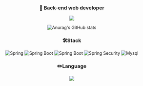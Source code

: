 <div align=center>
  
### 👋 Back-end web developer

  <a href="" target="_blank"><img src="https://img.shields.io/badge/notion-000000?style=for-the-badge&logo=notion&logoColor=white"/></a>

![Anurag's GitHub stats](https://github-readme-stats.vercel.app/api?username=yawning5&show_icons=true&theme=radical)


<!-- <summary><h2>:book:Studying</h2></summary> -->


### 🛠️Stack
![Spring](https://img.shields.io/badge/springboot-6DB33F?style=for-the-badge&logo=spring&logoColor=white)
![Spring Boot](https://img.shields.io/badge/spring_data_jpa-6DB33F?style=for-the-badge&logo=springboot&logoColor=white)
![Spring Boot](https://img.shields.io/badge/spring_data_jdbc-6DB33F?style=for-the-badge&logo=springboot&logoColor=white)
![Spring Security](https://img.shields.io/badge/spring_security-6DB33F?style=for-the-badge&logo=springsecurity&logoColor=white)
![Mysql](https://img.shields.io/badge/mysql-4479A1?style=for-the-badge&logo=mysql&logoColor=white)

### ✏️Language
<img src="https://img.shields.io/badge/java-%23007396.svg?&style=for-the-badge&logo=java&logoColor=white" />

  
  <div/>
<!--
**yawning5/yawning5** is a ✨ _special_ ✨ repository because its `README.md` (this file) appears on your GitHub profile.

Here are some ideas to get you started:

- 🔭 I’m currently working on ...
- 🌱 I’m currently learning ...
- 👯 I’m looking to collaborate on ...
- 🤔 I’m looking for help with ...
- 💬 Ask me about ...
- 📫 How to reach me: ...
- 😄 Pronouns: ...
- ⚡ Fun fact: ...
-->
